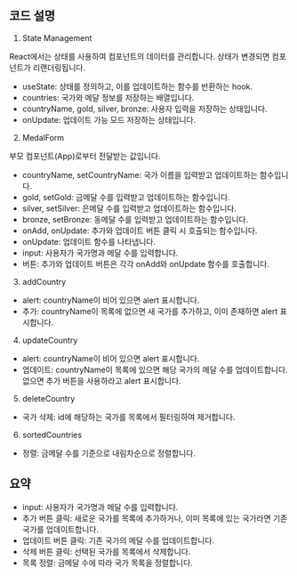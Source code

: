 ## 코드 설명

1. State Management

<State> React에서는 상태를 사용하여 컴포넌트의 데이터를 관리합니다. 상태가 변경되면 컴포넌트가 리랜더링됩니다.

- useState: 상태를 정의하고, 이를 업데이트하는 함수를 반환하는 hook.
- countries: 국가와 메달 정보를 저장하는 배열입니다.
- countryName, gold, silver, bronze: 사용자 입력을 저장하는 상태입니다.
- onUpdate: 업데이트 가능 모드 저장하는 상태입니다.

2. MedalForm

<Props> 부모 컴포넌트(App)로부터 전달받는 값입니다.

- countryName, setCountryName: 국가 이름을 입력받고 업데이트하는 함수입니다.
- gold, setGold: 금메달 수를 입력받고 업데이트하는 함수입니다.
- silver, setSilver: 은메달 수를 입력받고 업데이트하는 함수입니다.
- bronze, setBronze: 동메달 수를 입력받고 업데이트하는 함수입니다.
- onAdd, onUpdate: 추가와 업데이트 버튼 클릭 시 호출되는 함수입니다.
- onUpdate: 업데이트 함수를 나타냅니다.
- input: 사용자가 국가명과 메달 수를 입력합니다.
- 버튼: 추가와 업데이트 버튼은 각각 onAdd와 onUpdate 함수를 호출합니다.

3. addCountry

- alert: countryName이 비어 있으면 alert 표시합니다.
- 추가: countryName이 목록에 없으면 새 국가를 추가하고, 이미 존재하면 alert 표시합니다.

4. updateCountry

- alert: countryName이 비어 있으면 alert 표시합니다.
- 업데이트: countryName이 목록에 있으면 해당 국가의 메달 수를 업데이트합니다. 없으면 추가 버튼을 사용하라고 alert 표시합니다.

5. deleteCountry

- 국가 삭제: id에 해당하는 국가를 목록에서 필터링하여 제거합니다.

6. sortedCountries

- 정렬: 금메달 수를 기준으로 내림차순으로 정렬합니다.

## 요약

- input: 사용자가 국가명과 메달 수를 입력합니다.
- 추가 버튼 클릭: 새로운 국가를 목록에 추가하거나, 이미 목록에 있는 국가라면 기존 국가를 업데이트합니다.
- 업데이트 버튼 클릭: 기존 국가의 메달 수를 업데이트합니다.
- 삭제 버튼 클릭: 선택된 국가를 목록에서 삭제합니다.
- 목록 정렬: 금메달 수에 따라 국가 목록을 정렬합니다.
